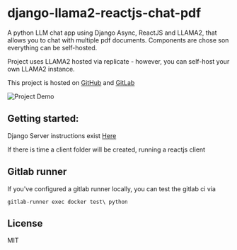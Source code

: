 # django-llama2-reactjs-chat-pdf

A python LLM chat app using Django Async, ReactJS and LLAMA2, that allows you to chat with multiple pdf documents.
Components are chose son everything can be self-hosted.


Project uses LLAMA2 hosted via replicate - however, you can self-host your own LLAMA2 instance.

This project is hosted on [GitHub](https://github.com/pgryko/django-llama2-reactjs-chat-pdf) and [GitLab](https://gitlab.com/pgryko/django-llama2-reactjs-chat-pdf)


![Project Demo](./demo-15fps.gif)

## Getting started:

Django Server instructions exist [Here](server/README.md)

If there is time a client folder will be created, running a reactjs client

## Gitlab runner

If you've configured a gitlab runner locally, you can test the gitlab ci via

```shell
gitlab-runner exec docker test\ python
```


## License
MIT
